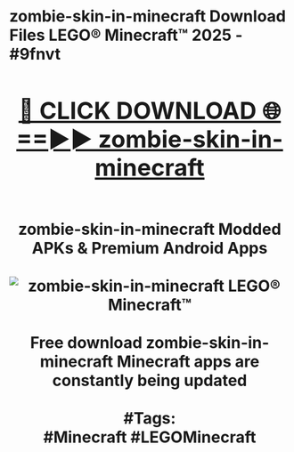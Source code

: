 <h1>zombie-skin-in-minecraft Download Files LEGO® Minecraft™ 2025 - #9fnvt
<br>
<div align="center">
<h2><a href="https://apps.freeplayer/?zombie-skin-in-minecraft" rel="nofollow">🔴 CLICK DOWNLOAD 🌐==►► zombie-skin-in-minecraft</a></h2>
<br>
zombie-skin-in-minecraft Modded APKs & Premium Android Apps
<br>
<br>
<a href="https://apps.freeplayer/?zombie-skin-in-minecraft" rel="nofollow" data-target="animated-image.originalLink"><img src="https://github.com/user-attachments/assets/0f9c940e-d8b0-45ae-aac7-cd30a18b3e1c" alt="zombie-skin-in-minecraft LEGO® Minecraft™" style="max-width: 100%; display: inline-block;" data-target="animated-image.originalImage"></a>
<br><br>
Free download zombie-skin-in-minecraft Minecraft apps are constantly being updated
<br><br>
#Tags:
<br>
#Minecraft #LEGOMinecraft
</div>
<br>